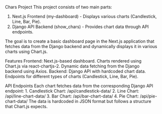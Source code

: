 Chars Project
This project consists of two main parts:

1. Next.js Frontend (my-dashboard) - Displays various charts (Candlestick, Line, Bar, Pie).
2. Django API Backend (show_chars) - Provides chart data through API endpoints.

The goal is to create a basic dashboard page in the Next.js application that fetches data from the Django backend and dynamically displays it in various charts using Chart.js.

Features
Frontend:
    Next.js-based dashboard.
    Charts rendered using Chart.js via react-chartjs-2.
    Dynamic data fetching from the Django backend using Axios.
Backend:
    Django API with hardcoded chart data.
    Endpoints for different types of charts (Candlestick, Line, Bar, Pie).

API Endpoints
Each chart fetches data from the corresponding Django API endpoint:
    1. Candlestick Chart: /api/candlestick-data/
    2. Line Chart: /api/line-chart-data/
    3. Bar Chart: /api/bar-chart-data/
    4. Pie Chart: /api/pie-chart-data/
The data is hardcoded in JSON format but follows a structure that Chart.js expects.
